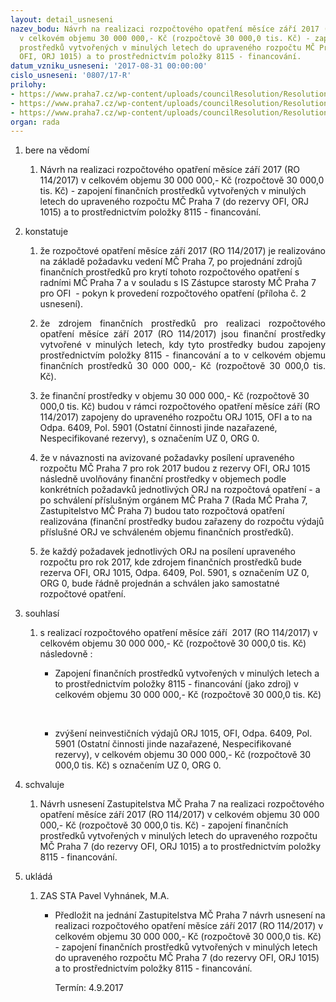 ```yaml
---
layout: detail_usneseni
nazev_bodu: Návrh na realizaci rozpočtového opatření měsíce září 2017 (RO 114/2017)
  v celkovém objemu 30 000 000,- Kč (rozpočtově 30 000,0 tis. Kč) - zapojení finančních
  prostředků vytvořených v minulých letech do upraveného rozpočtu MČ Praha 7 (do rezervy
  OFI, ORJ 1015) a to prostřednictvím položky 8115 - financování.
datum_vzniku_usneseni: '2017-08-31 00:00:00'
cislo_usneseni: '0807/17-R'
prilohy:
- https://www.praha7.cz/wp-content/uploads/councilResolution/Resolutions/28649/export/Duvodovazprava~242438.docx
- https://www.praha7.cz/wp-content/uploads/councilResolution/Resolutions/28649/export/IS_NavysenirezervyOFI_Financovani_8115_UR_09_2017~242437.doc
- https://www.praha7.cz/wp-content/uploads/councilResolution/Resolutions/28649/export/export~295339.pdf
organ: rada
---
```

<ol class="urzList_view" id="urzList">
<li id="" class="urzClass1"><span name="1">bere na vědomí</span> 
<ol class="urzOlClass">
<li id="" class="urzClass2" style="TEXT-ALIGN: left"><span><p>Návrh na realizaci rozpočtového opatření měsíce září 2017 (RO 114/2017) v celkovém objemu 30 000 000,- Kč (rozpočtově 30 000,0 tis. Kč) - zapojení finančních prostředků vytvořených v minulých letech do upraveného rozpočtu MČ Praha 7 (do rezervy OFI, ORJ 1015) a to prostřednictvím položky 8115 - financování.</p></span></li></ol></li>
<li id="" class="urzClass1"><span name="6">konstatuje</span> 
<ol id="" class="urzOlClass">
<li id="" class="urzClass2" style="TEXT-ALIGN: left"><span><p>že rozpočtové opatření měsíce září 2017 (RO 114/2017)&nbsp;je realizováno na základě požadavku vedení MČ Praha 7, po projednání zdrojů finančních prostředků pro krytí tohoto rozpočtového opatření s radními MČ Praha 7 a v souladu s IS Zástupce starosty MČ Praha 7 pro OFI&nbsp; - pokyn k provedení rozpočtového opatření (příloha č. 2 usnesení).</p></span></li>
<li id="" class="urzClass2" style="TEXT-ALIGN: justify"><span><p style="TEXT-ALIGN: justify" data-mce-style="text-align: justify;">že zdrojem finančních prostředků pro realizaci rozpočtového opatření měsíce září 2017 (RO 114/2017) jsou finanční prostředky vytvořené v minulých letech, kdy tyto prostředky budou zapojeny prostřednictvím položky 8115 - financování a to v celkovém objemu finančních prostředků 30 000 000,- Kč (rozpočtově 30 000,0 tis. Kč).<br></p></span></li><li style="text-align: left;" id="" class="urzClass2"><span><p>že finanční prostředky v objemu 30 000 000,- Kč (rozpočtově 30 000,0 tis. Kč) budou v rámci rozpočtového opatření měsíce září (RO 114/2017) zapojeny do upraveného rozpočtu ORJ 1015, OFI a to na Odpa. 6409, Pol. 5901 (Ostatní činnosti jinde nazařazené, Nespecifikované rezervy), s označením UZ 0, ORG 0.<br></p></span></li>
<li id="" class="urzClass2" style="TEXT-ALIGN: left"><span><p>že v návaznosti na avizované požadavky posílení upraveného rozpočtu MČ Praha 7 pro rok 2017 budou z rezervy OFI, ORJ 1015 následně uvolňovány finanční prostředky v objemech podle konkrétních požadavků jednotlivých ORJ na rozpočtová opatření - a po schválení příslušným orgánem MČ Praha 7 (Rada MČ Praha 7, Zastupitelstvo MČ Praha 7) budou tato rozpočtová opatření realizována (finanční prostředky budou zařazeny do rozpočtu výdajů příslušné ORJ ve schváleném objemu finančních prostředků).<br></p></span></li><li style="text-align: left;" id="" class="urzClass2"><span><p>že každý požadavek jednotlivých ORJ na posílení upraveného rozpočtu pro rok 2017, kde zdrojem finančních prostředků bude rezerva OFI, ORJ 1015, Odpa. 6409, Pol. 5901, s označením UZ 0, ORG 0, bude řádně projednán a schválen jako samostatné rozpočtové opatření.<br></p></span></li></ol></li>
<li id="" class="urzClass1"><span name="26">souhlasí</span> 
<ol id="" class="urzOlClass">
<li id="" class="urzClass2" style="TEXT-ALIGN: left"><span><p>s realizací rozpočtového opatření&nbsp;měsíce září&nbsp; 2017 (RO 114/2017) v celkovém objemu 30 000 000,- Kč (rozpočtově 30 000,0 tis. Kč) následovně :</p></span>
<ul id="" class="urzUlClass">
<li id="" class="urzClass3" style="TEXT-ALIGN: left"><span><p>Zapojení finančních prostředků vytvořených v minulých letech a to prostřednictvím položky 8115 - financování (jako zdroj) v celkovém objemu 30 000 000,- Kč (rozpočtově 30 000,0 tis. Kč)</p><p><br></p></span></li>
<li id="" class="urzClass3" style="TEXT-ALIGN: left"><span><p>zvýšení neinvestičních výdajů ORJ 1015, OFI, Odpa. 6409, Pol. 5901 (Ostatní činnosti jinde nazařazené, Nespecifikované rezervy), v celkovém objemu 30 000 000,- Kč (rozpočtově 30 000,0 tis. Kč) s označením UZ 0, ORG 0.<br></p></span></li></ul></li>
</ol></li>
<li id="" class="urzClass1"><span name="24">schvaluje</span><ol class="urzOlClass"><li style="text-align: left;" id="" class="urzClass2"><span><p>Návrh usnesení Zastupitelstva MČ Praha 7 na realizaci rozpočtového opatření měsíce září 2017 (RO 114/2017) v celkovém objemu 30 000 000,- Kč (rozpočtově 30 000,0 tis. Kč) - zapojení finančních prostředků vytvořených v minulých letech do upraveného rozpočtu MČ Praha 7 (do rezervy OFI, ORJ 1015) a to prostřednictvím položky 8115 - financování.</p></span></li></ol></li><li class="urzClass1" id="urzUkoly"><span name="1">ukládá</span><ol class="urzOlClass"><li class="urzClass2"><span><p>ZAS STA Pavel Vyhnánek, M.A.</p></span><ul class="urzUlClass"><li class="urzClass3"><span><p>Předložit na jednání Zastupitelstva MČ Praha 7 návrh usnesení na realizaci rozpočtového opatření měsíce září 2017 (RO 114/2017) v celkovém objemu 30 000 000,- Kč (rozpočtově 30 000,0 tis. Kč) - zapojení finančních prostředků vytvořených v minulých letech do upraveného rozpočtu MČ Praha 7 (do rezervy OFI, ORJ 1015) a to prostřednictvím položky 8115 - financování.</p></span><span class="urzUkolTermin">  Termín:&nbsp;4.9.2017</span></li></ul></li></ol></li></ol>